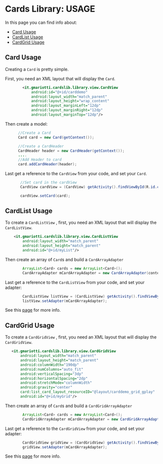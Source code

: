 # Cards Library: USAGE

In this page you can find info about:

* [Card Usage](#card-usage)
* [CardList Usage](#cardlist-usage)
* [CardGrid Usage](#cardgrid-usage)


## Card Usage

Creating a `Card` is pretty simple.

First, you need an XML layout that will display the `Card`.

``` xml
        <it.gmariotti.cardslib.library.view.CardView
            android:id="@+id/carddemo"
            android:layout_width="match_parent"
            android:layout_height="wrap_content"
            android:layout_marginLeft="12dp"
            android:layout_marginRight="12dp"
            android:layout_marginTop="12dp"/>
```

Then create a model:

``` java
      //Create a Card
      Card card = new Card(getContext());

      //Create a CardHeader
      CardHeader header = new CardHeader(getContext());
      ....
      //Add Header to card
      card.addCardHeader(header);
```

Last get a reference to the `CardView` from your code, and set your `Card`.

``` java
       //Set card in the cardView
       CardView cardView = (CardView) getActivity().findViewById(R.id.carddemo);

       cardView.setCard(card);
```

## CardList Usage

To create a `CardListView` , first, you need an XML layout that will display the `CardListView`.

``` xml
    <it.gmariotti.cardslib.library.view.CardListView
        android:layout_width="match_parent"
        android:layout_height="match_parent"
        android:id="@+id/myList"/>
```

Then create an array of `Card`s and build a `CardArrayAdapter`

``` java
        ArrayList<Card> cards = new ArrayList<Card>();
        CardArrayAdapter mCardArrayAdapter = new CardArrayAdapter(context,cards);
```

Last get a reference to the `CardListView` from your code, and set your adapter:

``` java
        CardListView listView = (CardListView) getActivity().findViewById(R.id.myList);
        listView.setAdapter(mCardArrayAdapter);
```

See this [page](https://github.com/gabrielemariotti/cardslib/tree/master/doc/CARDLIST.md) for more info.


## CardGrid Usage

To create a `CardGridView` , first, you need an XML layout that will display the `CardGridView`.

``` xml
   <it.gmariotti.cardslib.library.view.CardGridView
       android:layout_width="match_parent"
       android:layout_height="match_parent"
       android:columnWidth="190dp"
       android:numColumns="auto_fit"
       android:verticalSpacing="3dp"
       android:horizontalSpacing="2dp"
       android:stretchMode="columnWidth"
       android:gravity="center"
       card:list_card_layout_resourceID="@layout/carddemo_grid_gplay"
       android:id="@+id/myGrid"/>
```

Then create an array of `Card`s and build a `CardGridArrayAdapter`

``` java
        ArrayList<Card> cards = new ArrayList<Card>();
        CardGridArrayAdapter mCardArrayAdapter = new CardGridArrayAdapter(context,cards);
```

Last get a reference to the `CardGridView` from your code, and set your adapter:

``` java
        CardGridView gridView = (CardGridView) getActivity().findViewById(R.id.myGrid);
        gridView.setAdapter(mCardArrayAdapter);
```

See this [page](https://github.com/gabrielemariotti/cardslib/tree/master/doc/CARDGRID.md) for more info.